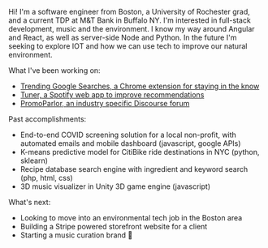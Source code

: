 Hi! I'm a software engineer from Boston, a University of Rochester grad, and a current TDP at M&T Bank in Buffalo NY. I'm interested in full-stack development, music and the environment. I know my way around Angular and React, as well as server-side Node and Python. In the future I'm seeking to explore IOT and how we can use tech to improve our natural environment.

What I've been working on:
- [Trending Google Searches, a Chrome extension for staying in the know](https://tommygeiger.com/trending-google-searches)
- [Tuner, a Spotify web app to improve recommendations](https://tommygeiger.com/tuner)
- [PromoParlor, an industry specific Discourse forum](https://promoparlor.com)

Past accomplishments:
- End-to-end COVID screening solution for a local non-profit, with automated emails and mobile dashboard (javascript, google APIs)
- K-means predictive model for CitiBike ride destinations in NYC (python, sklearn)
- Recipe database search engine with ingredient and keyword search (php, html, css)
- 3D music visualizer in Unity 3D game engine (javascript)

What's next:
- Looking to move into an environmental tech job in the Boston area
- Building a Stripe powered storefront website for a client
- Starting a music curation brand 👀
